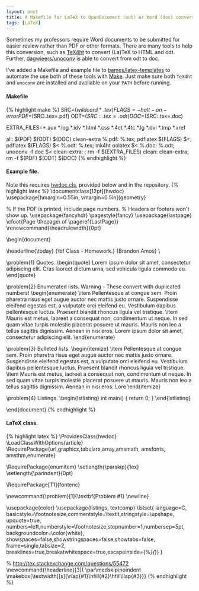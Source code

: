 ```yaml
---
layout: post
title: A Makefile for LaTeX to OpenDocument (odt) or Word (doc) conversion.
tags: [LaTeX]
---
```


Sometimes my professors require Word documents to be submitted
for easier review rather than PDF or other formats.
There are many tools to help this conversion,
such as
[TeX4ht](http://stuff.mit.edu/afs/athena/system/i386_deb50/os-ubuntu-9.04/usr/share/doc/tex4ht/html/])
to convert (La)TeX to HTML and odt.
Further, [dagwieers/unoconv](https://github.com/dagwieers/unoconv)
is able to convert from odt to doc.

I've added a Makefile and example file to
[bamos/latex-templates](https://github.com/bamos/latex-templates/tree/master/hw-doc)
to automate the use both of these tools with
[Make](http://www.gnu.org/software/make/).
Just make sure both `TeX4ht` and `unoconv` are installed
and available on your `PATH` before running.

#### Makefile
{% highlight make %}
SRC=$(wildcard *.tex)
FLAGS=-halt-on-error
PDF=$(SRC:.tex=.pdf)
ODT=$(SRC:.tex=.odt)
DOC=$(SRC:.tex=.doc)

EXTRA_FILES=*.aux *.log *.idv *.html *.css *.4ct *.4tc *.lg *.dvi *.tmp *.xref

all: $(PDF) $(ODT) $(DOC) clean-extra
%.pdf: %.tex; pdflatex $(FLAGS) $<; pdflatex $(FLAGS) $<
%.odt: %.tex; mk4ht oolatex $<
%.doc: %.odt; unoconv -f doc $<
clean-extra: ; rm -f $(EXTRA_FILES)
clean: clean-extra; rm -f $(PDF) $(ODT) $(DOC)
{% endhighlight %}

#### Example file.
Note this requires
[hwdoc.cls](https://github.com/bamos/latex-templates/blob/master/hw-doc/hwdoc.cls),
provided below and in the repository.
{% highlight latex %}
\documentclass[12pt]{hwdoc}
\usepackage[hmargin=0.55in, vmargin=0.5in]{geometry}

% If the PDF is printed, include page numbers.
% Headers or footers won't show up.
\usepackage{fancyhdr}
\pagestyle{fancy}
\usepackage{lastpage}
\cfoot{Page \thepage\ of \pageref{LastPage}}
\renewcommand{\headrulewidth}{0pt}

\begin{document}

\headerline{\today}
{\bf Class - Homework.}
{Brandon Amos} \\

\problem{1}
Quotes.
\begin{quote}
  Lorem ipsum dolor sit amet, consectetur adipiscing elit. Cras laoreet 
  dictum urna, sed vehicula ligula commodo eu.
\end{quote}

\problem{2}
Enumerated lists. Warning - These convert with duplicated numbers!
\begin{enumerate}
  \item Pellentesque at congue sem. Proin pharetra risus 
    eget augue auctor nec mattis justo ornare. Suspendisse eleifend 
    egestas est, a vulputate orci eleifend eu. Vestibulum dapibus 
    pellentesque luctus. Praesent blandit rhoncus ligula vel tristique. 
  \item Mauris est metus, laoreet a consequat non, condimentum ut neque. In 
    sed quam vitae turpis molestie placerat posuere ut mauris. Mauris non leo a
    tellus sagittis dignissim. Aenean in nisi eros.
    Lorem ipsum dolor sit amet, consectetur adipiscing elit.
\end{enumerate}

\problem{3}
Bulleted lists.
\begin{itemize}
  \item Pellentesque at congue sem. Proin pharetra risus 
    eget augue auctor nec mattis justo ornare. Suspendisse eleifend 
    egestas est, a vulputate orci eleifend eu. Vestibulum dapibus 
    pellentesque luctus. Praesent blandit rhoncus ligula vel tristique. 
  \item Mauris est metus, laoreet a consequat non, condimentum ut neque. In 
    sed quam vitae turpis molestie placerat posuere ut mauris. Mauris non leo a
    tellus sagittis dignissim. Aenean in nisi eros.
    Lore
\end{itemize}

\problem{4}
Listings.
\begin{lstlisting}
int main() {
  return 0;
}
\end{lstlisting}

\end{document}
{% endhighlight %}

#### LaTeX class.
{% highlight latex %}
\ProvidesClass{hwdoc}
\LoadClassWithOptions{article}
\RequirePackage{url,graphicx,tabularx,array,amsmath, amsfonts,
amsthm,enumerate}

\RequirePackage{enumitem}
\setlength{\parskip}{1ex}
\setlength{\parindent}{0pt}

\RequirePackage[T1]{fontenc}

\newcommand{\problem}[1]{\textbf{Problem #1} \newline}

\usepackage{color}
\usepackage{listings, textcomp}
\lstset{
  language=C,
  basicstyle=\footnotesize,commentstyle=\textit,stringstyle=\upshape,
  upquote=true,
  numbers=left,numberstyle=\footnotesize,stepnumber=1,numbersep=5pt,
  backgroundcolor=\color{white},
  showspaces=false,showstringspaces=false,showtabs=false,
  frame=single,tabsize=2,
  breaklines=true,breakatwhitespace=true,escapeinside={\%*}{*)}
}

% http://tex.stackexchange.com/questions/55472
\newcommand{\headerline}[3]{
\par\medskip\noindent
\makebox[\textwidth][s]{\rlap{#1}\hfill{#2}\hfill\llap{#3}}}
{% endhighlight %}
